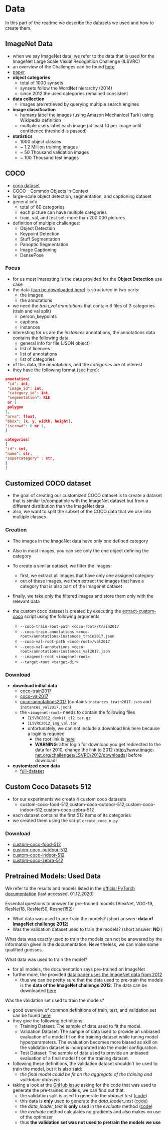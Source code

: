 # Data

In this part of the readme we describe the datasets we used and how to create them.

## ImageNet Data

- when we say ImageNet data, we refer to the data that is used for the ImageNet Large Scale Visual Recognition
  Challenge (ILSVRC)
- an overview of the Challenges can be found [here](http://image-net.org/challenges/LSVRC/)
- [paper](https://arxiv.org/pdf/1409.0575.pdf)
- **object categories**
    - total of 1000 synsets
    - synsets follow the WordNet hierarchy (2014)
    - since 2012 the used categories remained consistent
- **data collection**
    - images are retrieved by querying multiple search engines
- **image classification**
    - humans label the images (using Amazon Mechanical Turk) using Wikipedia definition
    - multiple users label each image (at least 10 per image until confidence threshold is passed)
- **statistics**
    - 1000 object classes
    - ~ 1.2 Million training images
    - ~ 50 Thousand validation images
    - ~ 100 Thousand test images

## COCO

- [coco dataset](https://cocodataset.org/)
- COCO - Common Objects in Context
- large-scale object detection, segmentation, and captioning dataset
- general info
    - total of 80 categories
    - each picture can have multiple categories
    - train, val, and test set: more than 200 000 pictures
- definition of multiple challenges:
    - Object Detection
    - Keypoint Detection
    - Stuff Segmentation
    - Panoptic Segmentation
    - Image Captioning
    - DensePose

### Focus

- for us most interesting is the data provided for the **Object Detection** use case
- the data ([can be downloaded here](https://cocodataset.org/#download)) is structured in two parts:
    - the images
    - the annotations
- we need the *train_val annotations* that contain 6 files of 3 categories (train and val split)
    - person_keypoints
    - captions
    - instances
- interesting for us are the *instances* annotations, the annotations data contains the following data
    - general info for file (JSON object)
    - list of licences
    - list of annotations
    - list of categories
- of this data, the *annotations*, and the *categories* are of interest
- they have the following format ([see here](https://cocodataset.org/#format-data)):

 ```json
annotation{
  "id": int,
  "image_id": int,
  "category_id": int,
  "segmentation": RLE
  or [
  polygon
],
"area": float,
"bbox": [x, y, width, height],
"iscrowd": 0 or 1,
}

categories[
{
"id": int,
"name": str,
"supercategory" : str,
}
]
```

## Customized COCO dataset

- the goal of creating our customized COCO dataset is to create a dataset that is similar to/compatible with the
  ImageNet dataset but from a different distribution than the ImageNet data
- also, we want to split the subset of the COCO data that we use into multiple classes

### Creation

- The images in the ImageNet data have only one defined category
- Also in most images, you can see only the one object defining the category

- To create a similar dataset, we filter the images:
    - first, we extract all images that have only one assigned category
    - out of these images, we then extract the images that have a category that is also part of the Imagenet dataset
- finally, we take only the filtered images and store them only with the relevant data

- the custom coco dataset is created by executing the [extract-custom-coco](custom/extract_custom_coco.py) script using
  the following arguments
    - `--coco-train-root-path <coco-root>/train2017`
    - `--coco-train-annotations <coco-root>/annotations/instances_train2017.json`
    - `--coco-val-root-path <coco-root>/val2017`
    - `--coco-val-annotations <coco-root>/annotations/instances_val2017.json`
    - `--imagenet-root <imagenet-root>`
    - `--target-root <target-dir>`

### Download

- **download initial data**
    - [coco-train2017](http://images.cocodataset.org/zips/train2017.zip)
    - [coco-val2017](http://images.cocodataset.org/zips/val2017.zip)
    - [coco-annotations2017](http://images.cocodataset.org/annotations/annotations_trainval2017.zip)
      (contains `instances_train2017.json` and `instances_val2017.json`)
    - the `<imagenet-root>` needs to contain the following files
        - `ILSVRC2012_devkit_t12.tar.gz`
        - `ILSVRC2012_img_val.tar`
        - unfortunately, we can not include a download link here because a login is required
            - the root link is [here](http://www.image-net.org/challenges/LSVRC/2012/downloads)
            - **WARNING**: after login for download you get redirected to the data for 2010, change the link to 2012
              (http://www.image-net.org/challenges/LSVRC/2012/downloads) before download!
- **customized coco data**
    - [full-dataset](https://owncloud.hpi.de/s/TRCzfvxwyHCRIQr)

## Custom Coco Datasets 512

- for our experiments we create 4 custom coco datasets
    - custom-coco-food-512,custom-coco-outdoor-512,custom-coco-indoor-512,custom-coco-zebra-512
- each dataset contains the first 512 items of its categories
- we created them using the script `create_coco_n.py`

### Download

- [custom-coco-food-512](https://owncloud.hpi.de/s/Pp2f4hdKFvUrYMm)
- [custom-coco-outdoor-512](https://owncloud.hpi.de/s/T083xp5fBt5S7OI)
- [custom-coco-indoor-512](https://owncloud.hpi.de/s/m5XjelcaVm577i4)
- [custom-coco-zebra-512](https://owncloud.hpi.de/s/MgfxezMgdWbvOYu)

## Pretrained Models: Used Data

We refer to the results and models listed in the
[official PyTorch documentation](https://pytorch.org/docs/stable/torchvision/models.html) (last accessed, 01.12.2020)

Essential questions to answer for pre-trained models (AlexNet, VGG-19, ResNet18, ResNet50, Resnet152):

- What data was used to pre-train the models? (short answer: **data of ImageNet challenge 2012**)
- Was the validation dataset used to train the models? (short answer: **NO** )

What data was exactly used to train the models can not be answered by the information given in the documentation.
Nevertheless, we can make some qualified guesses.

What data was used to train the model?

- for all models, the documentation says pre-trained on ImageNet
- furthermore, the provided
  [dataloader uses the ImageNet data from 2012](https://github.com/pytorch/vision/blob/6e7ed49a93a1b0d47cef7722ea2c2f525dcb8795/torchvision/datasets/imagenet.py#L11-L15)
    - thus we can be pretty sure that the data used to pre-train the models is the **data of the ImageNet challenge
      2012**. The data can be downloaded [here](http://image-net.org/challenges/LSVRC/2012/downloads.php#images)

Was the validation set used to train the models?

- good overview of common definitions of train, test, and validation set can be
  found [here](https://machinelearningmastery.com/difference-test-validation-datasets/)
- they give the following definitions:
    - Training Dataset: The sample of data used to fit the model.
    - Validation Dataset: The sample of data used to provide an unbiased evaluation of a model fit on the training
      dataset while tuning model hyperparameters. The evaluation becomes more biased as skill on the validation dataset
      is incorporated into the model configuration.
    - Test Dataset: The sample of data used to provide an unbiased evaluation of a final model fit on the training
      dataset.
- following these definitions, the validation dataset shouldn't be used to train the model, but it is also said:
    - *the final model could be fit on the aggregate of the training and validation datasets*
- taking a look at the [GitHub issue](https://github.com/pytorch/vision/issues/2469) asking for the code that was used
  to generate the pre-trained models, we can find out that:
    - the validation split is used to generate the *dataset
      test* ([code](https://github.com/pytorch/vision/blob/6e7ed49a93a1b0d47cef7722ea2c2f525dcb8795/references/classification/train.py#L110-L138))
    - this data is **only** used to generate the *data_loader_test*
      ([code](https://github.com/pytorch/vision/blob/6e7ed49a93a1b0d47cef7722ea2c2f525dcb8795/references/classification/train.py#L164))
    - the *data_loader_test* is **only** used in the *evaluate*
      method ([code](https://github.com/pytorch/vision/blob/6e7ed49a93a1b0d47cef7722ea2c2f525dcb8795/references/classification/train.py#L48-L71))
    - the *evaluate* method calculates no gradients and also makes no use of the optimizer
    - thus **the validation set was not used to pretrain the models we use**
